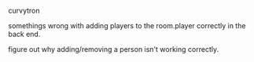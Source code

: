 curvytron

somethings wrong with adding players to the room.player correctly in the back end. 

figure out why adding/removing a person isn't working correctly.
     

